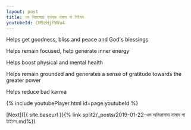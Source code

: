 ```yaml
---
layout: post
title: ওম নিয়ামেন্দ্রা বার্ধনায় নামায গা টাইমস
youtubeId: CM9zHjFWVu4
---
```

 
 
Helps get goodness, bliss and peace and God's blessings
 
Helps remain focused, help generate inner energy 
 
Helps boost physical and mental health 
 
Helps remain grounded and generates a sense of gratitude towards the greater power 
 
Helps reduce bad karma
 
 
 
 


{% include youtubePlayer.html id=page.youtubeId %}
 
[Next]({{ site.baseurl }}{% link  split2/_posts/2019-01-22-ওম অভিরামাযা নামায গা টাইমস.md%})
 
